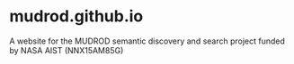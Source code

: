 # mudrod.github.io
A website for the MUDROD semantic discovery and search project funded by NASA AIST (NNX15AM85G)
